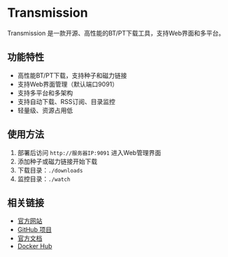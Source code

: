 # Transmission

Transmission 是一款开源、高性能的BT/PT下载工具，支持Web界面和多平台。

## 功能特性

- 高性能BT/PT下载，支持种子和磁力链接
- 支持Web界面管理（默认端口9091）
- 支持多平台和多架构
- 支持自动下载、RSS订阅、目录监控
- 轻量级、资源占用低

## 使用方法

1. 部署后访问 `http://服务器IP:9091` 进入Web管理界面
2. 添加种子或磁力链接开始下载
3. 下载目录：`./downloads`
4. 监控目录：`./watch`

## 相关链接

- [官方网站](https://transmissionbt.com/)
- [GitHub 项目](https://github.com/transmission/transmission)
- [官方文档](https://github.com/transmission/transmission/wiki)
- [Docker Hub](https://hub.docker.com/r/linuxserver/transmission) 